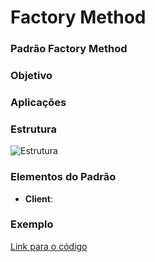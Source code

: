 # Factory Method

### Padrão Factory Method

### Objetivo

### Aplicações

### Estrutura
![Estrutura]()

### Elementos do Padrão

- **Client**:

### Exemplo
[Link para o código]()
